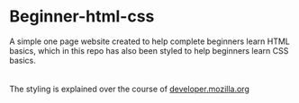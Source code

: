 # Beginner-html-css
A simple one page website created to help complete beginners learn HTML basics, which in this repo has also been styled to help beginners learn CSS basics.
<br></br>
<br>The styling is explained over the course of <a href="https://developer.mozilla.org/en-US/Learn/Getting_started_with_the_web/CSS_basics">developer.mozilla.org</a></br>
<br></br>
<br><a href="file:///Users/apple/Desktop/web-projects/test-site/index.html"></a></br>
